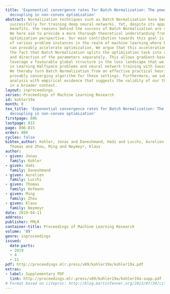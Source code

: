 ```yaml
---
title: 'Exponential convergence rates for Batch Normalization: The power of length-direction
  decoupling in non-convex optimization'
abstract: Normalization techniques such as Batch Normalization have been applied very
  successfully for training deep neural networks. Yet, despite its apparent empirical
  benefits, the reasons behind the success of Batch Normalization are mostly hypothetical.
  We here aim to provide a more thorough theoretical understanding from a classical
  optimization perspective. Our main contribution towards this goal is the identification
  of various problem instances in the realm of machine learning where Batch Normalization
  can provably accelerate optimization. We argue that this acceleration is due to
  the fact that Batch Normalization splits the optimization task into optimizing length
  and direction of the parameters separately. This allows gradient-based methods to
  leverage a favourable global structure in the loss landscape that we prove to exist
  in Learning Halfspace problems and neural network training with Gaussian inputs.
  We thereby turn Batch Normalization from an effective practical heuristic into a
  provably converging algorithm for these settings. Furthermore, we substantiate our
  analysis with empirical evidence that suggests the validity of our theoretical results
  in a broader context.
layout: inproceedings
series: Proceedings of Machine Learning Research
id: kohler19a
month: 0
tex_title: 'Exponential convergence rates for Batch Normalization: The power of length-direction
  decoupling in non-convex optimization'
firstpage: 806
lastpage: 815
page: 806-815
order: 806
cycles: false
bibtex_author: Kohler, Jonas and Daneshmand, Hadi and Lucchi, Aurelien and Hofmann,
  Thomas and Zhou, Ming and Neymeyr, Klaus
author:
- given: Jonas
  family: Kohler
- given: Hadi
  family: Daneshmand
- given: Aurelien
  family: Lucchi
- given: Thomas
  family: Hofmann
- given: Ming
  family: Zhou
- given: Klaus
  family: Neymeyr
date: 2019-04-11
address: 
publisher: PMLR
container-title: Proceedings of Machine Learning Research
volume: '89'
genre: inproceedings
issued:
  date-parts:
  - 2019
  - 4
  - 11
pdf: http://proceedings.mlr.press/v89/kohler19a/kohler19a.pdf
extras:
- label: Supplementary PDF
  link: http://proceedings.mlr.press/v89/kohler19a/kohler19a-supp.pdf
# Format based on citeproc: http://blog.martinfenner.org/2013/07/30/citeproc-yaml-for-bibliographies/
---
```

